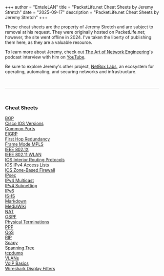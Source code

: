 +++
author = "EnteleLAN"
title = "PacketLife.net Cheat Sheets by Jeremy Stretch"
date = "2025-09-17"
description = "PacketLife.net Cheat Sheets by Jeremy Stretch"
+++

These cheat sheets are the property of Jeremy Stretch and are subject to removal at his request. They were originally hosted on PacketLife.net; however, the site went offline in 2024. I've taken the liberty of publishing them here, as they are a valuable resource.

To learn more about Jeremy, check out <a href="https://artofnetworkengineering.com" target="_blank">The Art of Network Engineering</a>'s podcast interview with him on <a href="https://www.youtube.com/watch?v=HYIT5nvWpQA" target="_blank">YouTube</a>.

Be sure to explore Jeremy's other project, <a href="https://netboxlabs.com/" target="_blank">NetBox Labs</a>, an ecosystem for operating, automating, and securing networks and infrastructure.

<br>

---

<br>

### Cheat Sheets

<a href="files/BGP.pdf" target="_blank">BGP</a>  
<a href="/files/Cisco_IOS_Versions.pdf" target="_blank">Cisco IOS Versions</a>  
<a href="/files/common_ports.pdf" target="_blank">Common Ports</a>  
<a href="/files/EIGRP.pdf" target="_blank">EIGRP</a>  
<a href="/files/First_Hop_Redundancy.pdf" target="_blank">First Hop Redundancy</a>  
<a href="/files/Frame_Mode_MPLS.pdf" target="_blank">Frame Mode MPLS</a>  
<a href="/files/IEEE_802.1X.pdf" target="_blank">IEEE 802.1X</a>  
<a href="/files/IEEE_802.11_WLAN.pdf" target="_blank">IEEE 802.11 WLAN</a>  
<a href="/files/IOS_Interior_Routing_Protocols.pdf" target="_blank">IOS Interior Routing Protocols</a>  
<a href="/files/IOS_IPv4_Access_Lists.pdf" target="_blank">IOS IPv4 Access Lists</a>  
<a href="/files/IOS_Zone-Based_Firewall.pdf" target="_blank">IOS Zone-Based Firewall</a>  
<a href="/files/IPsec.pdf" target="_blank">IPsec</a>  
<a href="/files/IPv4_Multicast.pdf" target="_blank">IPv4 Multicast</a>  
<a href="/files/IPv4_Subnetting.pdf" target="_blank">IPv4 Subnetting</a>  
<a href="/files/IPv6.pdf" target="_blank">IPv6</a>  
<a href="/files/IS-IS.pdf" target="_blank">IS-IS</a>  
<a href="/files/Markdown.pdf" target="_blank">Markdown</a>  
<a href="/files/MediaWiki.pdf" target="_blank">MediaWiki</a>  
<a href="/files/NAT.pdf" target="_blank">NAT</a>  
<a href="/files/OSPF.pdf" target="_blank">OSPF</a>  
<a href="/files/physical_terminations.pdf" target="_blank">Physical Terminations</a>  
<a href="/files/PPP.pdf" target="_blank">PPP</a>  
<a href="/files/QoS.pdf" target="_blank">QoS</a>  
<a href="/files/RIP.pdf" target="_blank">RIP</a>  
<a href="/files/scapy.pdf" target="_blank">Scapy</a>  
<a href="/files/Spanning_Tree.pdf" target="_blank">Spanning Tree</a>  
<a href="/files/tcpdump.pdf" target="_blank">tcpdump</a>  
<a href="/files/VLANs.pdf" target="_blank">VLANs</a>  
<a href="/files/VOIP_Basics.pdf" target="_blank">VoIP Basics</a>  
<a href="/files/Wireshark_Display_Filters.pdf" target="_blank">Wireshark Display Filters</a>
